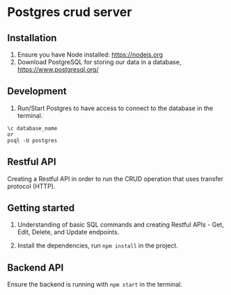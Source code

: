 # Postgres crud server

## Installation
1. Ensure you have Node installed: https://nodejs.org
1. Download PostgreSQL for storing our data in a database, https://www.postgresql.org/

## Development
1. Run/Start Postgres to have access to connect to the database in the terminal.

```psql
\c database_name
or
psql -U postgres
```

## Restful API

Creating a Restful API in order to run the CRUD operation that uses transfer protocol (HTTP).

## Getting started

1. Understanding of basic SQL commands and creating Restful APIs - Get, Edit, Delete, and Update endpoints.

2. Install the dependencies, run `npm install` in the project.


## Backend API
Ensure the backend is running with `npm start` in the terminal.


